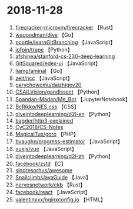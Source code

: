# 2018-11-28

1. [firecracker-microvm/firecracker](https://github.com/firecracker-microvm/firecracker) 【Rust】
2. [wagoodman/dive](https://github.com/wagoodman/dive) 【Go】
3. [pcottle/learnGitBranching](https://github.com/pcottle/learnGitBranching) 【JavaScript】
4. [jofpin/trape](https://github.com/jofpin/trape) 【Python】
5. [afshinea/stanford-cs-230-deep-learning](https://github.com/afshinea/stanford-cs-230-deep-learning) 
6. [GitSquared/edex-ui](https://github.com/GitSquared/edex-ui) 【JavaScript】
7. [liamg/aminal](https://github.com/liamg/aminal) 【Go】
8. [zeit/ncc](https://github.com/zeit/ncc) 【JavaScript】
9. [garychowcmu/daizhigev20](https://github.com/garychowcmu/daizhigev20) 
10. [CSAILVision/gandissect](https://github.com/CSAILVision/gandissect) 【Python】
11. [Spandan-Madan/Me_Bot](https://github.com/Spandan-Madan/Me_Bot) 【JupyterNotebook】
12. [BcRikko/NES.css](https://github.com/BcRikko/NES.css) 【CSS】
13. [diveintodeeplearning/d2l-en](https://github.com/diveintodeeplearning/d2l-en) 【Python】
14. [bagder/http3-explained](https://github.com/bagder/http3-explained) 
15. [CyC2018/CS-Notes](https://github.com/CyC2018/CS-Notes) 
16. [MagicalTux/goro](https://github.com/MagicalTux/goro) 【PHP】
17. [bvaughn/progress-estimator](https://github.com/bvaughn/progress-estimator) 【JavaScript】
18. [vuejs/vue](https://github.com/vuejs/vue) 【JavaScript】
19. [diveintodeeplearning/d2l-zh](https://github.com/diveintodeeplearning/d2l-zh) 【Python】
20. [facebook/zstd](https://github.com/facebook/zstd) 【C】
21. [sindresorhus/awesome](https://github.com/sindresorhus/awesome) 
22. [Snailclimb/JavaGuide](https://github.com/Snailclimb/JavaGuide) 【Java】
23. [nervosnetwork/ckb](https://github.com/nervosnetwork/ckb) 【Rust】
24. [facebook/react](https://github.com/facebook/react) 【JavaScript】
25. [valentinxxx/nginxconfig.io](https://github.com/valentinxxx/nginxconfig.io) 【HTML】
